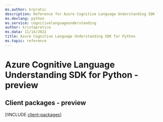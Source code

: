 ```yaml
---
ms.author: krpratic
description: Reference for Azure Cognitive Language Understanding SDK for Python
ms.devlang: python
ms.service: cognitivelanguageunderstanding
author: kristapratico
ms.data: 11/14/2022
title: Azure Cognitive Language Understanding SDK for Python
ms.topic: reference
---
```

# Azure Cognitive Language Understanding SDK for Python - preview

## Client packages - preview
[!INCLUDE [client-packages](cognitive-language-understanding-client-index.md)]
